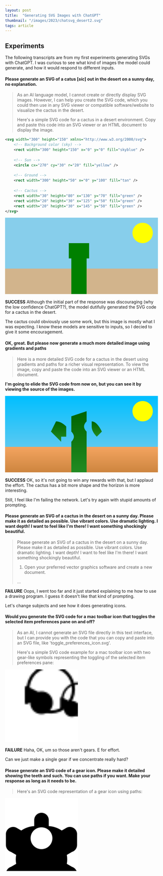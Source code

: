 ```yaml
---
layout: post
title:  "Generating SVG Images with ChatGPT"
thumbnail: "/images/2023/chatsvg_desert2.svg"
tags: article
---
```


## Experiments

The following transcripts are from my first experiments generating SVGs with ChatGPT. I was curious to see what kind of images the model could generate, and how it would respond to different inputs.

#### Please generate an SVG of a catus [*sic*] out in the desert on a sunny day, no explanation.

>As an AI language model, I cannot create or directly display SVG images. However, I can help you create the SVG code, which you 
>could then use in any SVG viewer or compatible software/website to visualize the cactus in the desert.
>
>Here's a simple SVG code for a cactus in a desert environment. Copy and paste this code into an SVG viewer or an HTML document 
>to display the image.

```svg
<svg width="300" height="150" xmlns="http://www.w3.org/2000/svg">
    <!-- Background color (sky) -->
    <rect width="300" height="150" x="0" y="0" fill="skyblue" />
    
    <!-- Sun -->
    <circle cx="270" cy="30" r="20" fill="yellow" />
    
    <!-- Ground -->
    <rect width="300" height="50" x="0" y="100" fill="tan" />
    
    <!-- Cactus -->
    <rect width="30" height="80" x="130" y="70" fill="green" />
    <rect width="20" height="30" x="125" y="50" fill="green" />
    <rect width="20" height="30" x="145" y="50" fill="green" />
</svg>
```

![Cactus in the desert](/images/2023/chatsvg_desert1.svg)

**SUCCESS** Although the initial part of the response was discouraging (why the low confidence ChatGPT?), the model dutifully generated the SVG code for a cactus in the desert.

The cactus could obviously use some work, but this image is mostly what I was expecting. I know these models are sensitive to inputs, so I decied to give it some encouragement.


#### OK, great. But please now generate a much more detailed image using gradients and paths

> Here is a more detailed SVG code for a cactus in the desert using gradients and paths for a richer visual representation. To 
> view the image, copy and paste the code into an SVG viewer or an HTML document.

**I'm going to elide the SVG code from now on, but you can see it by viewing the source of the images.**

![Cactus in the desert 2](/images/2023/chatsvg_desert2.svg)

**SUCCESS** OK, so it's not going to win any rewards with that, but I applaud the effort. The cactus has a bit more shape and the horizon is more interesting. 

Still, I feel like I'm failing the network. Let's try again with stupid amounts of prompting.

#### Please generate an SVG of a cactus in the desert on a sunny day. Please make it as detailed as possible. Use vibrant colors. Use dramatic lighting. I want depth! I want to feel like I'm there! I want something shockingly beautiful.

> Please generate an SVG of a cactus in the desert on a sunny day. Please make it as detailed as possible. Use vibrant colors. Use dramatic lighting. I want depth! I want to feel like I'm there! I want something shockingly beautiful.
>
> 1. Open your preferred vector graphics software and create a new document.
>
> ...

**FAILURE** Oops, I went too far and it just started explaining to me how to use a drawing program. I guess it doesn't like that kind of prompting.

Let's change subjects and see how it does generating icons.

#### Would you generate the SVG code for a mac toolbar icon that toggles the selected item preferences pane on and off?

> As an AI, I cannot generate an SVG file directly in this text interface, but I can provide you with the code that you can copy and 
> paste into an SVG file, like 'toggle_preferences_icon.svg'. 
>
> Here's a simple SVG code example for a mac toolbar icon with two gear-like symbols representing the toggling of the selected item 
> preferences pane:

<img src="/images/2023/chatsvg_icon1.svg" alt="Toggle preferences icon" style="width:240px;background-color:white;"/>

**FAILURE** Haha, OK, um so those aren't gears. E for effort.

Can we just make a single gear if we concentrate really hard?

#### Please generate an SVG code of a gear icon. Please make it detailed showing the teeth and such. You can use paths if you want. Make your response as long as it needs to be.

> Here's an SVG code representation of a gear icon using paths:

<img src="/images/2023/chatsvg_icon2.svg" alt="Gear icon" style="width:240px;background-color:white;"/>
